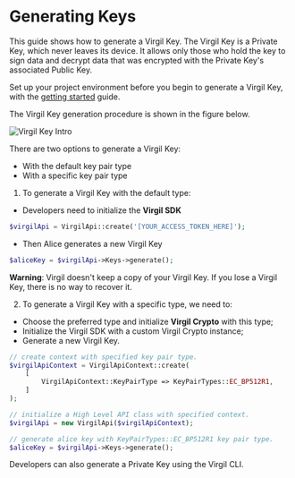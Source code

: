 # Generating Keys

This guide shows how to generate a Virgil Key.  The Virgil Key is a Private Key, which never leaves its device. It allows only those who hold the key to sign data and decrypt data that was encrypted with the Private Key's associated Public Key.

Set up your project environment before you begin to generate a Virgil Key, with the [getting started](/docs/guides/configuration/client-configuration.md) guide.

The Virgil Key generation procedure is shown in the figure below.

![Virgil Key Intro](/docs/img/Key_introduction.png "Keys generation")

There are two options to generate a Virgil Key:
- With the default key pair type
- With a specific key pair type


1. To generate a Virgil Key with the default type:


- Developers need to initialize the **Virgil SDK**

```php
$virgilApi = VirgilApi::create('[YOUR_ACCESS_TOKEN_HERE]');
```

- Then Alice generates a new Virgil Key

```php
$aliceKey = $virgilApi->Keys->generate();
```

**Warning**: Virgil doesn't keep a copy of your Virgil Key. If you lose a Virgil Key, there is no way to recover it.

2. To generate a Virgil Key with a specific type, we need to:


- Choose the preferred type and initialize **Virgil Crypto** with this type;
- Initialize the Virgil SDK with a custom Virgil Crypto instance;
- Generate a new Virgil Key.

```php
// create context with specified key pair type.
$virgilApiContext = VirgilApiContext::create(
    [
        VirgilApiContext::KeyPairType => KeyPairTypes::EC_BP512R1,
    ]
);

// initialize a High Level API class with specified context.
$virgilApi = new VirgilApi($virgilApiContext);

// generate alice key with KeyPairTypes::EC_BP512R1 key pair type.
$aliceKey = $virgilApi->Keys->generate();
```

Developers can also generate a Private Key using the Virgil CLI.
